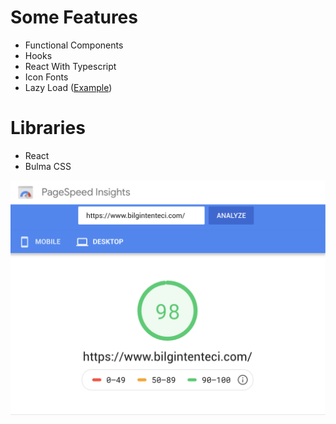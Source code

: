 # Some Features
- Functional Components
- Hooks
- React With Typescript 
- Icon Fonts
- Lazy Load ([Example](https://www.bilgintenteci.com/kumas/sunbrella))

# Libraries
- React
- Bulma CSS

![Pagespeed Insights Score](page.png)



